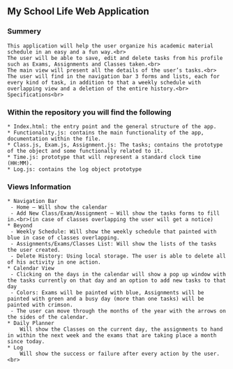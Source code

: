 ## My School Life Web Application<br>

### Summery<br>
	This application will help the user organize his academic material schedule in an easy and a fun way.<br>
	The user will be able to save, edit and delete tasks from his profile such as Exams, Assignments and Classes taken.<br>
	The main view will present all the details of the user’s tasks.<br>
	The user will find in the navigation bar 3 forms and lists, each for every kind of task, in addition to that a weekly schedule with overlapping view and a deletion of the entire history.<br>
	Specifications<br>
### Within the repository you will find the following
	* Index.html: the entry point and the general structure of the app.
	* Functionality.js: contains the main functionality of the app, documentation within the file.
	* Class.js, Exam.js, Assignment.js: The tasks; contains the prototype of the object and some functionally related to it.
	* Time.js: prototype that will represent a standard clock time (HH:MM).
	* Log.js: contains the log object prototype
### Views Information
	* Navigation Bar
	 - Home – Will show the calendar
	 - Add New Class/Exam/Assignment – Will show the tasks forms to fill in.<br>(in case of classes overlapping the user will get a notice)
	* Beyond
	 - Weekly Schedule: Will show the weekly schedule that painted with blue in case of classes overlapping.
	 - Assignments/Exams/Classes List: Will show the lists of the tasks the user created.
	 - Delete History: Using local storage. The user is able to delete all of his activity in one action.
	* Calendar View
	 - Clicking on the days in the calendar will show a pop up window with the tasks currently on that day and an option to add new tasks to that day
	 - Colors: Exams will be painted with blue, Assignments will be painted with green and a busy day (more than one tasks) will be painted with crimson.
	 - The user can move through the months of the year with the arrows on the sides of the calendar.
	* Daily Planner
		Will show the Classes on the current day, the assignments to hand in within the next week and the exams that are taking place a month since today.
	* Log
		Will show the success or failure after every action by the user.<br>
